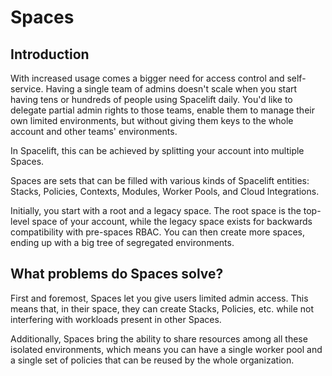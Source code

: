 # Spaces

## Introduction
With increased usage comes a bigger need for access control and self-service.  Having a single team of admins doesn't scale when you start having tens or hundreds of people using Spacelift daily. You'd like to delegate partial admin rights to those teams, enable them to manage their own limited environments, but without giving them keys to the whole account and other teams' environments.

In Spacelift, this can be achieved by splitting your account into multiple Spaces.

Spaces are sets that can be filled with various kinds of Spacelift entities: Stacks, Policies, Contexts, Modules, Worker Pools, and Cloud Integrations.

Initially, you start with a root and a legacy space. The root space is the top-level space of your account, while the legacy space exists for backwards compatibility with pre-spaces RBAC. You can then create more spaces, ending up with a big tree of segregated environments.

## What problems do Spaces solve?
First and foremost, Spaces let you give users limited admin access. This means that, in their space, they can create Stacks, Policies, etc. while not interfering with workloads present in other Spaces.

Additionally, Spaces bring the ability to share resources among all these isolated environments, which means you can have a single worker pool and a single set of policies that can be reused by the whole organization.

